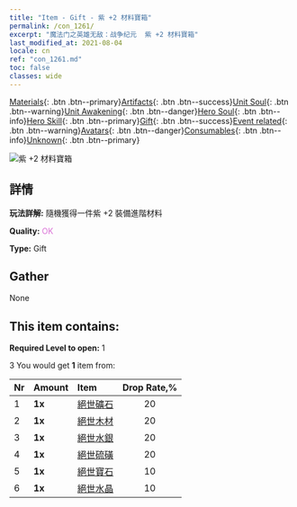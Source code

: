 ```yaml
---
title: "Item - Gift - 紫 +2 材料寶箱"
permalink: /con_1261/
excerpt: "魔法门之英雄无敌：战争纪元  紫 +2 材料寶箱"
last_modified_at: 2021-08-04
locale: cn
ref: "con_1261.md"
toc: false
classes: wide
---
```

 [Materials](/ItemsCN/){: .btn .btn--primary}[Artifacts](/ItemsCN/Artifacts/){: .btn .btn--success}[Unit Soul](/ItemsCN/UnitSoul/){: .btn .btn--warning}[Unit Awakening](/ItemsCN/UnitAwakening/){: .btn .btn--danger}[Hero Soul](/ItemsCN/HeroSoul/){: .btn .btn--info}[Hero Skill](/ItemsCN/HeroSkill/){: .btn .btn--primary}[Gift](/ItemsCN/Gift/){: .btn .btn--success}[Event related](/ItemsCN/Events/){: .btn .btn--warning}[Avatars](/ItemsCN/Avatars/){: .btn .btn--danger}[Consumables](/ItemsCN/Consumables/){: .btn .btn--info}[Unknown](/ItemsCN/Unknown/){: .btn .btn--primary}

 ![紫 +2 材料寶箱](/images/t/i_304002.png)

## 詳情
 **玩法詳解:** 隨機獲得一件紫 +2 裝備進階材料

 **Quality:** <span style="color: #DA70D6">OK</span>

 **Type:** Gift

## Gather

  None

## This item contains:

 **Required Level to open:** 1

 3 You would get **1** item  from:

  | Nr | Amount |     Item    | Drop Rate,% |
  |:---|:-------|:------------|:---------:|
  | 1 |  **1x** | [絕世礦石](/cn/Items/mat_47/) | 20 | 
  | 2 |  **1x** | [絕世木材](/cn/Items/mat_48/) | 20 | 
  | 3 |  **1x** | [絕世水銀](/cn/Items/mat_49/) | 20 | 
  | 4 |  **1x** | [絕世硫磺](/cn/Items/mat_50/) | 20 | 
  | 5 |  **1x** | [絕世寶石](/cn/Items/mat_51/) | 10 | 
  | 6 |  **1x** | [絕世水晶](/cn/Items/mat_52/) | 10 | 

